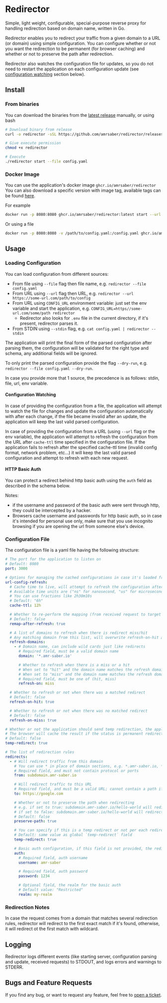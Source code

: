 # Redirector

Simple, light weight, configurable, special-purpose reverse proxy for handling redirection based on domain name, written in Go.

Redirector enables you to redirect your traffic from a given domain to a URL (or domain) using simple configuration. You can configure whether or not you want the redirection to be permanent (for browser caching) and whether or not to preserve the path after redirection.

Redirector also watches the configuration file for updates, so you do not need to restart the application on each configuration update (see [configuration watching](#configuration-watching) section below).

## Install

### From binaries

You can download the binaries from the [latest release](https://github.com/AmrSaber/redirector/releases) manually, or using bash

```bash
# Download binary from release
curl -o redirector -sSL https://github.com/amrsaber/redirector/releases/download/<version>/redirector_<os>_<arch>

# Give execute permission
chmod +x redirector

# Execute
./redirector start --file config.yaml
```

### Docker Image

You can use the application's docker image `ghcr.io/amrsaber/redirector` You can also download a specific version with image tag, available tags can be found [here](https://github.com/AmrSaber/redirector/pkgs/container/redirector).

For example

```bash
docker run -p 8080:8080 ghcr.io/amrsaber/redirector:latest start --url https://url-to-config.com
```

Or using a file

```bash
docker run -p 8080:8080 -v /path/to/config.yaml:/config.yaml ghcr.io/amrsaber/redirector:latest start --file /config.yaml
```

## Usage

### Loading Configuration

You can load configuration from different sources:

- From file using `--file` flag then file name, e.g. `redirector --file config.yaml`
- From URL using `--url` flag then URL, e.g. `redirector --url https://some-url.com/path/to/config`
- From URL using `CONFIG_URL` environment variable: just set the env variable and start the application, e.g. `CONFIG_URL=https//some-url.com/some/path redirector`
  - Redirector also looks for `.env` file in the current directory, if it's present, redirector parses it.
- From STDIN using `--stdin` flag, e.g. `cat config.yaml | redirector --stdin`

The application will print the final form of the parsed configuration after parsing them, the configuration will be validated for the right type and schema, any additional fields will be ignored.

To only print the parsed configuration provide the flag `--dry-run`, e.g. `redirector --file config.yaml --dry-run`.

In case you provide more that 1 source, the precedence is as follows: stdin, file, url, env variable.

#### Configuration Watching

In case of providing the configuration from a file, the application will attempt to watch the file for changes and update the configuration automatically with after each change, if the file became invalid after an update, the application will keep the last valid parsed configuration.

In case of providing the configuration from a URL (using `--url` flag or the env variable), the application will attempt to refresh the configuration from the URL after `cache-ttl` time specified in the configuration file. If the application fails to refresh after the specified cache-ttl time (invalid config format, network problem, etc...) it will keep the last valid parsed configuration and attempt to refresh with each new request.

#### HTTP Basic Auth

You can protect a redirect behind http basic auth using the `auth` field as described in the schema below.

Notes:

- if the username and password of the basic auth were sent through http, they could be intercepted by a hacker.
- Browsers cache username and passwords for http basic auth, so in case it's intended for personal use only, make sure that you use incognito browsing if you are opening the url from someone else's device.

### Configuration File

The configuration file is a yaml file having the following structure:

```yaml
# The port for the application to listen on
# Default: 8080
port: 3000

# Options for managing the cached configurations in case it's loaded from a URL
url-config-refresh:
  # Cache time to live, will attempt to refresh the configuration after that time
  # Available time units are ("ns" for nanosecond, "us" for microsecond, "ms" for millisecond, "s" for second, "m" for minute, "h" for hour)
  # You can use fractions like 2h30m10s
  # Default: "6h"
  cache-ttl: 12h

  # Whether to re-perform the mapping (from received request to target url) again after refresh
  # Default: false
  remap-after-refresh: true

  # A list of domains to refresh when there is redirect miss/hit
  # Any matching domain from this list, will overwrite refresh-on-hit and refresh-on-miss options
  refresh-domains:
    - # Domain name, can include wild cards just like redirects
      # Required field, must be a valid domain name
      domain: '*.amr-saber.io'

      # Whether to refresh when there is a miss or a hit
      # When set to "hit" and the domain name matches the refresh domain, acts as if refresh-on-hit is set for this request
      # When set to "miss" and the domain name matches the refresh domain, acts as if refresh-on-miss is set for this request
      # Required field, must be one of (hit, miss)
      refresh-on: miss

  # Whether to refresh or not when there was a matched redirect
  # Default: false
  refresh-on-hit: true

  # Whether to refresh or not when there was no matched redirect
  # Default: false
  refresh-on-miss: true

# Whether or not the application should send temp redirection, the application will send permanent redirection status if set to false
# The browser will cache the result if the status is permanent redirect, resulting in faster redirection, but slower invalidation in case you changed redirection target
# Default: false
temp-redirect: true

# The list of redirection rules
redirects:
  - # Will redirect traffic from this domain
    # You can use * in place of domain sections, e.g. *.amr-saber.io, *.*.io, *.amr-saber.*, *.*.* will all match (subdomain.amr-saber.io)
    # Required field, and must not contain protocol or ports
    from: subdomain.amr-saber.io

    # Will redirect traffic to this URL
    # Required field, and must be a valid URL; cannot contain a path if `preserve-path` option is set
    to: https://google.com

    # Whether or not to preserve the path when redirecting
    # e.g. if set to true: subdomain.amr-saber.io/hello-world will redirect to https://google.com/hello-world
    # if set to false: subdomain.amr-saber.io/hello-world will redirect to https://google.com
    # Default: false
    preserve-path: true

    # You can specify if this is a temp redirect or not per each redirect, this will overwrite the global temp-redirect option
    # Default: same value as global `temp-redirect` field
    temp-redirect: true

    # Basic auth configuration, if this field is not provided, the redirection will be publicly available
    auth:
      # Required field, auth username
      username: amr-saber

      # Required field, auth password
      password: 1234

      # Optional field, the realm for the basic auth
      # Default value: "Restricted"
      realm: my-realm
```

### Redirection Notes

In case the request comes from a domain that matches several redirection rules, redirector will redirect to the first exact match if it's found, otherwise, it will redirect ot the first match with wildcard.

## Logging

Redirector logs different events (like starting server, configuration parsing and update, received requests) to STDOUT, and logs errors and warnings to STDERR.

## Bugs and Feature Requests

If you find any bug, or want to request any feature, feel free to [open a ticket](https://github.com/AmrSaber/redirector/issues).
